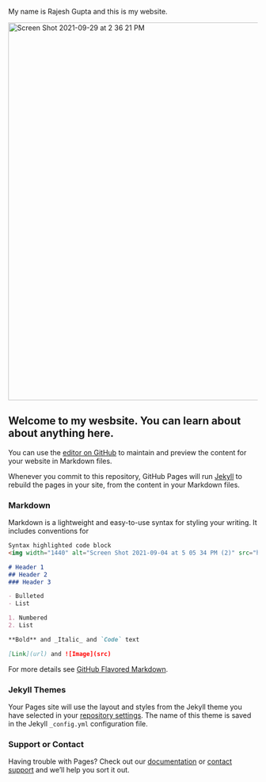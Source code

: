 My name is Rajesh Gupta and this is my website. 


<img width="762" alt="Screen Shot 2021-09-29 at 2 36 21 PM" src="https://user-images.githubusercontent.com/91636058/135352018-f40a3a29-50dd-42f2-95c6-ec71109ad5dc.png">




## Welcome to my wesbsite. You can learn about about anything here. 



You can use the [editor on GitHub](https://github.com/rajeshgupta7878/first/edit/main/README.md) to maintain and preview the content for your website in Markdown files.

Whenever you commit to this repository, GitHub Pages will run [Jekyll](https://jekyllrb.com/) to rebuild the pages in your site, from the content in your Markdown files.

### Markdown

Markdown is a lightweight and easy-to-use syntax for styling your writing. It includes conventions for

```markdown
Syntax highlighted code block
<img width="1440" alt="Screen Shot 2021-09-04 at 5 05 34 PM (2)" src="https://user-images.githubusercontent.com/91636058/135351653-76fdeb98-55fe-44cb-a2f0-0d296e02484c.png">

# Header 1
## Header 2
### Header 3

- Bulleted
- List

1. Numbered
2. List

**Bold** and _Italic_ and `Code` text

[Link](url) and ![Image](src)
```

For more details see [GitHub Flavored Markdown](https://guides.github.com/features/mastering-markdown/).

### Jekyll Themes

Your Pages site will use the layout and styles from the Jekyll theme you have selected in your [repository settings](https://github.com/rajeshgupta7878/first/settings/pages). The name of this theme is saved in the Jekyll `_config.yml` configuration file.

### Support or Contact

Having trouble with Pages? Check out our [documentation](https://docs.github.com/categories/github-pages-basics/) or [contact support](https://support.github.com/contact) and we’ll help you sort it out.
